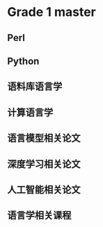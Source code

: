 # Grade 1 master
## Perl ##
## Python ##
## 语料库语言学 ##
## 计算语言学 ##
## 语言模型相关论文 ##
## 深度学习相关论文 ##
## 人工智能相关论文 ##
## 语言学相关课程 ##


